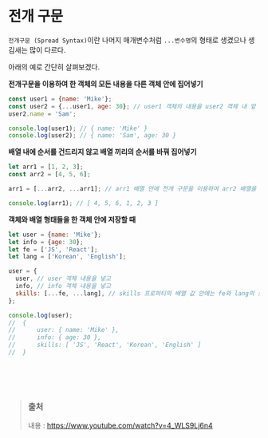 # 전개 구문

`전개구문 (Spread Syntax)`이란 나머지 매개변수처럼 `...변수명`의 형태로 생겼으나 생김새는 많이 다르다.

아래의 예로 간단히 살펴보겠다.

**전개구문을 이용하여 한 객체의 모든 내용을 다른 객체 안에 집어넣기**

```javascript
const user1 = {name: 'Mike'};
const user2 = {...user1, age: 30}; // user1 객체의 내용을 user2 객체 내 앞 부분에 삽입
user2.name = 'Sam';

console.log(user1); // { name: 'Mike' }
console.log(user2); // { name: 'Sam', age: 30 }
```

**배열 내에 순서를 건드리지 않고 배열 끼리의 순서를 바꿔 집어넣기**

```javascript
let arr1 = [1, 2, 3];
const arr2 = [4, 5, 6];

arr1 = [...arr2, ...arr1]; // arr1 배열 안에 전개 구문을 이용하여 arr2 배열을 넣고 그 뒤에 arr1을 넣음

console.log(arr1); // [ 4, 5, 6, 1, 2, 3 ]
```

**객체와 배열 형태들을 한 객체 안에 저장할 때**

```javascript
let user = {name: 'Mike'};
let info = {age: 30};
let fe = ['JS', 'React'];
let lang = ['Korean', 'English'];

user = {
  user, // user 객체 내용을 넣고
  info, // info 객체 내용을 넣고
  skills: [...fe, ...lang], // skills 프로퍼티의 배열 값 안에는 fe와 lang의 모든 정보를 전개구문을 통하여 집어넣음
};

console.log(user);
//	{
//		user: { name: 'Mike' },
//		info: { age: 30 },
//		skills: [ 'JS', 'React', 'Korean', 'English' ]
//	}
```

</br></br></br>

> ### 출처
>
> 내용 : https://www.youtube.com/watch?v=4_WLS9Lj6n4
